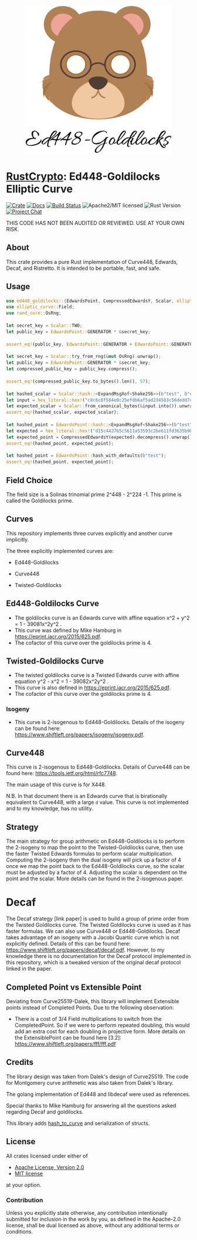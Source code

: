 <p align="center">
<img src="https://raw.githubusercontent.com/RustCrypto/elliptic-curves/c797d60/ed448-goldilocks/resources/bear.png" width = "400">
</p>

# [RustCrypto]: Ed448-Goldilocks Elliptic Curve

[![Crate][crate-image]][crate-link]
[![Docs][docs-image]][docs-link]
[![Build Status][build-image]][build-link]
![Apache2/MIT licensed][license-image]
![Rust Version][rustc-image]
[![Project Chat][chat-image]][chat-link]

THIS CODE HAS NOT BEEN AUDITED OR REVIEWED. USE AT YOUR OWN RISK.

## About

This crate provides a pure Rust implementation of Curve448, Edwards, Decaf, and Ristretto.
It is intended to be portable, fast, and safe.

## Usage

```rust
use ed448_goldilocks::{EdwardsPoint, CompressedEdwardsY, Scalar, elliptic_curve::hash2curve::ExpandMsgXof, sha3::Shake256};
use elliptic_curve::Field;
use rand_core::OsRng;

let secret_key = Scalar::TWO;
let public_key = EdwardsPoint::GENERATOR * &secret_key;

assert_eq!(public_key, EdwardsPoint::GENERATOR + EdwardsPoint::GENERATOR);

let secret_key = Scalar::try_from_rng(&mut OsRng).unwrap();
let public_key = EdwardsPoint::GENERATOR * &secret_key;
let compressed_public_key = public_key.compress();

assert_eq!(compressed_public_key.to_bytes().len(), 57);

let hashed_scalar = Scalar::hash::<ExpandMsgXof<Shake256>>(b"test", b"edwards448_XOF:SHAKE256_ELL2_RO_");
let input = hex_literal::hex!("c8c6c8f584e0c25efdb6af5ad234583c56dedd7c33e0c893468e96740fa0cf7f1a560667da40b7bde340a39252e89262fcf707d1180fd43400");
let expected_scalar = Scalar::from_canonical_bytes(&input.into()).unwrap();
assert_eq!(hashed_scalar, expected_scalar);

let hashed_point = EdwardsPoint::hash::<ExpandMsgXof<Shake256>>(b"test", b"edwards448_XOF:SHAKE256_ELL2_RO_");
let expected = hex_literal::hex!("d15c4427b5c5611a53593c2be611fd3635b90272d331c7e6721ad3735e95dd8b9821f8e4e27501ce01aa3c913114052dce2e91e8ca050f4980");
let expected_point = CompressedEdwardsY(expected).decompress().unwrap();
assert_eq!(hashed_point, expected_point);

let hashed_point = EdwardsPoint::hash_with_defaults(b"test");
assert_eq!(hashed_point, expected_point);
```

## Field Choice

The field size is a Solinas trinomial prime 2^448 - 2^224 -1. This prime is called the Goldilocks prime.

## Curves

This repository implements three curves explicitly and another curve implicitly.

The three explicitly implemented curves are:

- Ed448-Goldilocks

- Curve448

- Twisted-Goldilocks


## Ed448-Goldilocks Curve

- The goldilocks curve is an Edwards curve with affine equation x^2 + y^2 = 1 - 39081x^2y^2 .
- This curve was defined by Mike Hamburg in <https://eprint.iacr.org/2015/625.pdf>. 
- The cofactor of this curve over the goldilocks prime is 4.

## Twisted-Goldilocks Curve

- The twisted goldilocks curve is a Twisted Edwards curve with affine equation y^2 - x^2 = 1 - 39082x^2y^2 .
- This curve is also defined in <https://eprint.iacr.org/2015/625.pdf>.
- The cofactor of this curve over the goldilocks prime is 4.

### Isogeny

- This curve is 2-isogenous to Ed448-Goldilocks. Details of the isogeny can be found here: <https://www.shiftleft.org/papers/isogeny/isogeny.pdf>.

## Curve448

This curve is 2-isogenous to Ed448-Goldilocks. Details of Curve448 can be found here: <https://tools.ietf.org/html/rfc7748>.

The main usage of this curve is for X448.

N.B. In that document there is an Edwards curve that is birationally equivalent to Curve448, with a large `d` value. This curve is not implemented and to my knowledge, has no utility.

## Strategy

The main strategy for group arithmetic on Ed448-Goldilocks is to perform the 2-isogeny to map the point to the Twisted-Goldilocks curve, then use the faster Twisted Edwards formulas to perform scalar multiplication. Computing the 2-isogeny then the dual isogeny will pick up a factor of 4 once we map the point back to the Ed448-Goldilocks curve, so the scalar must be adjusted by a factor of 4. Adjusting the scalar is dependent on the point and the scalar. More details can be found in the 2-isogenous paper.

# Decaf

The Decaf strategy [link paper] is used to build a group of prime order from the Twisted Goldilocks curve. The Twisted Goldilocks curve is used as it has faster formulas. We can also use Curve448 or Ed448-Goldilocks. Decaf takes advantage of an isogeny with a Jacobi Quartic curve which is not explicitly defined. Details of this can be found here: <https://www.shiftleft.org/papers/decaf/decaf.pdf>. However, to my knowledge there is no documentation for the Decaf protocol implemented in this repository, which is a tweaked version of the original decaf protocol linked in the paper.

## Completed Point vs Extensible Point

Deviating from Curve25519-Dalek, this library will implement Extensible points instead of Completed Points. Due to the following observation:

- There is a cost of 3/4 Field multiplications to switch from the CompletedPoint. So if we were to perform repeated doubling, this would add an extra cost for each doubling in projective form. More details on the ExtensiblePoint can be found here [3.2]: <https://www.shiftleft.org/papers/fff/fff.pdf>

## Credits

The library design was taken from Dalek's design of Curve25519. The code for Montgomery curve arithmetic was also taken from Dalek's library.

The golang implementation of Ed448 and libdecaf were used as references.

Special thanks to Mike Hamburg for answering all the questions asked regarding Decaf and goldilocks.

This library adds [hash_to_curve](https://datatracker.ietf.org/doc/rfc9380/) and serialization of structs.

## License

All crates licensed under either of

* [Apache License, Version 2.0](http://www.apache.org/licenses/LICENSE-2.0)
* [MIT license](http://opensource.org/licenses/MIT)

at your option.

### Contribution

Unless you explicitly state otherwise, any contribution intentionally submitted
for inclusion in the work by you, as defined in the Apache-2.0 license, shall be
dual licensed as above, without any additional terms or conditions.

[//]: # (badges)

[crate-image]: https://img.shields.io/crates/v/ed448-goldilocks?logo=rust
[crate-link]: https://crates.io/crates/ed448-goldilocks
[docs-image]: https://docs.rs/ed448-goldilocks/badge.svg
[docs-link]: https://docs.rs/ed448-goldilocks/
[build-image]: https://github.com/RustCrypto/elliptic-curves/actions/workflows/ed448-goldilocks.yml/badge.svg
[build-link]: https://github.com/RustCrypto/elliptic-curves/actions/workflows/ed448-goldilocks.yml
[license-image]: https://img.shields.io/badge/license-Apache2.0/MIT-blue.svg
[rustc-image]: https://img.shields.io/badge/rustc-1.85+-blue.svg
[chat-image]: https://img.shields.io/badge/zulip-join_chat-blue.svg
[chat-link]: https://rustcrypto.zulipchat.com/#narrow/stream/260040-elliptic-curves

[//]: # (links)

[RustCrypto]: https://github.com/RustCrypto
